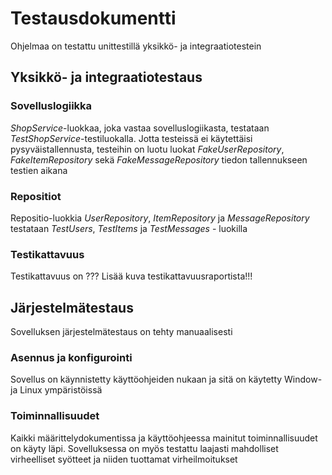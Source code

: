 # Testausdokumentti

Ohjelmaa on testattu unittestillä yksikkö- ja integraatiotestein

## Yksikkö- ja integraatiotestaus

### Sovelluslogiikka

*ShopService*-luokkaa, joka vastaa sovelluslogiikasta, testataan *TestShopService*-testiluokalla. Jotta testeissä ei käytettäisi pysyväistallennusta, testeihin on luotu luokat *FakeUserRepository*, *FakeItemRepository* sekä *FakeMessageRepository* tiedon tallennukseen testien aikana

### Repositiot

Repositio-luokkia *UserRepository*, *ItemRepository* ja *MessageRepository* testataan *TestUsers*, *TestItems* ja *TestMessages* - luokilla

### Testikattavuus

Testikattavuus on ??? Lisää kuva testikattavuusraportista!!!

## Järjestelmätestaus

Sovelluksen järjestelmätestaus on tehty manuaalisesti

### Asennus ja konfigurointi

Sovellus on käynnistetty käyttöohjeiden nukaan ja sitä on käytetty Window- ja Linux ympäristöissä

### Toiminnallisuudet

Kaikki määrittelydokumentissa ja käyttöohjeessa mainitut toiminnallisuudet on käyty läpi. Sovelluksessa on myös testattu laajasti mahdolliset virheelliset syötteet ja niiden tuottamat virheilmoitukset
